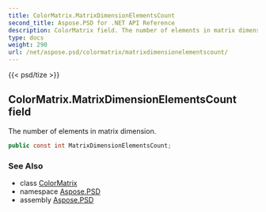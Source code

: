 ```yaml
---
title: ColorMatrix.MatrixDimensionElementsCount
second_title: Aspose.PSD for .NET API Reference
description: ColorMatrix field. The number of elements in matrix dimension
type: docs
weight: 290
url: /net/aspose.psd/colormatrix/matrixdimensionelementscount/
---
```

{{< psd/tize >}}
## ColorMatrix.MatrixDimensionElementsCount field

The number of elements in matrix dimension.

```csharp
public const int MatrixDimensionElementsCount;
```

### See Also

* class [ColorMatrix](../)
* namespace [Aspose.PSD](../../colormatrix/)
* assembly [Aspose.PSD](../../../)


